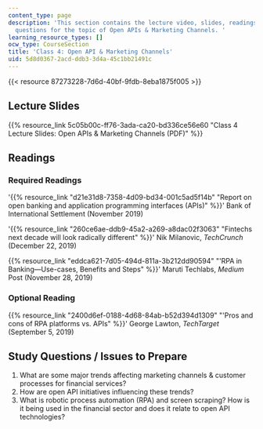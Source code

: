 ```yaml
---
content_type: page
description: 'This section contains the lecture video, slides, readings, and study
  questions for the topic of Open APIs & Marketing Channels. '
learning_resource_types: []
ocw_type: CourseSection
title: 'Class 4: Open API & Marketing Channels'
uid: 5d8d0367-2acd-ddb3-3d4a-45c1bb21491c
---
```


{{< resource 87273228-7d6d-40bf-9fdb-8eba1875f005 >}}

Lecture Slides
--------------

{{% resource_link 5c05b00c-ff76-3ada-ca20-bd336ce56e60 "Class 4 Lecture Slides: Open APIs & Marketing Channels (PDF)" %}}

Readings
--------

### Required Readings

'{{% resource_link "d21e31d8-7358-4d09-bd34-001c5ad5f14b" "Report on open banking and application programming interfaces (APIs)" %}}' Bank of International Settlement (November 2019)

'{{% resource_link "260ce6ae-ddb9-45a2-a269-a8dac02f3063" "Fintechs next decade will look radically different" %}}' Nik Milanovic, _TechCrunch_ (December 22, 2019)

{{% resource_link "eddca621-7d05-494d-811a-3b212dd90594" "'RPA in Banking—Use-cases, Benefits and Steps" %}}' Maruti Techlabs, _Medium_ Post (November 28, 2019)

### Optional Reading

{{% resource_link "2400d6ef-0188-4d68-84ab-b52d394d1309" "'Pros and cons of RPA platforms vs. APIs" %}}' George Lawton, _TechTarget_ (September 5, 2019)

Study Questions / Issues to Prepare
-----------------------------------

1.  What are some major trends affecting marketing channels & customer processes for financial services?
2.  How are open API initiatives influencing these trends?
3.  What is robotic process automation (RPA) and screen scraping? How is it being used in the financial sector and does it relate to open API technologies?